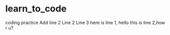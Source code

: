 # learn_to_code
coding practice
Add line 2
Line 2
Line 3
here is line 1, hello
this is line 2,how r u?
